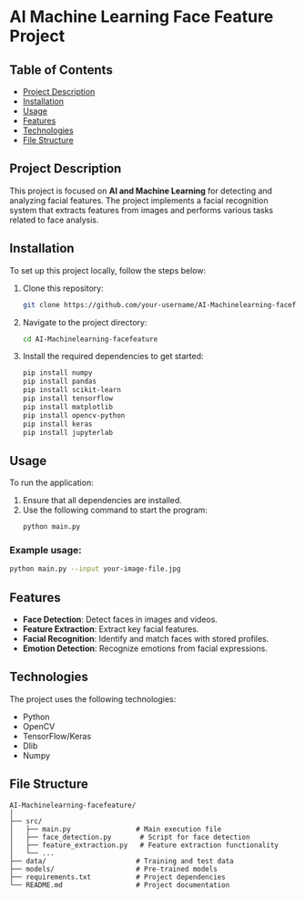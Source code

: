 # AI Machine Learning Face Feature Project

## Table of Contents
- [Project Description](#project-description)
- [Installation](#installation)
- [Usage](#usage)
- [Features](#features)
- [Technologies](#technologies)
- [File Structure](#file-structure)

## Project Description
This project is focused on **AI and Machine Learning** for detecting and analyzing facial features. The project implements a facial recognition system that extracts features from images and performs various tasks related to face analysis.

## Installation
To set up this project locally, follow the steps below:

1. Clone this repository:
    ```bash
    git clone https://github.com/your-username/AI-Machinelearning-facefeature.git
    ```
2. Navigate to the project directory:
    ```bash
    cd AI-Machinelearning-facefeature
    ```
3. Install the required dependencies to get started:
    ```bash
    pip install numpy
    pip install pandas
    pip install scikit-learn
    pip install tensorflow
    pip install matplotlib
    pip install opencv-python
    pip install keras
    pip install jupyterlab
    ```

## Usage
To run the application:

1. Ensure that all dependencies are installed.
2. Use the following command to start the program:
    ```bash
    python main.py
    ```

### Example usage:
```bash
python main.py --input your-image-file.jpg
```

## Features
- **Face Detection**: Detect faces in images and videos.
- **Feature Extraction**: Extract key facial features.
- **Facial Recognition**: Identify and match faces with stored profiles.
- **Emotion Detection**: Recognize emotions from facial expressions.
  
## Technologies
The project uses the following technologies:
- Python
- OpenCV
- TensorFlow/Keras
- Dlib
- Numpy

## File Structure
```
AI-Machinelearning-facefeature/
│
├── src/
│   ├── main.py                # Main execution file
│   ├── face_detection.py       # Script for face detection
│   ├── feature_extraction.py   # Feature extraction functionality
│   └── ...
├── data/                      # Training and test data
├── models/                    # Pre-trained models
├── requirements.txt           # Project dependencies
└── README.md                  # Project documentation
```

